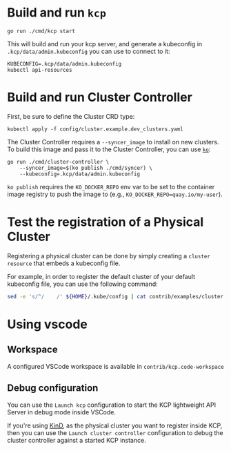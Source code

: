 # Build and run `kcp`

```
go run ./cmd/kcp start
```

This will build and run your kcp server, and generate a kubeconfig in `.kcp/data/admin.kubeconfig` you can use to connect to it:

```
KUBECONFIG=.kcp/data/admin.kubeconfig
kubectl api-resources
```

# Build and run Cluster Controller

First, be sure to define the Cluster CRD type:

```
kubectl apply -f config/cluster.example.dev_clusters.yaml
```

The Cluster Controller requires a `--syncer_image` to install on new clusters.
To build this image and pass it to the Cluster Controller, you can use [`ko`](https://github.com/google/ko):

```
go run ./cmd/cluster-controller \
    --syncer_image=$(ko publish ./cmd/syncer) \
    --kubeconfig=.kcp/data/admin.kubeconfig
```

`ko publish` requires the `KO_DOCKER_REPO` env var to be set to the container image registry to push the image to (e.g., `KO_DOCKER_REPO=quay.io/my-user`).

# Test the registration of a Physical Cluster

Registering a physical cluster can be done by simply creating a `cluster resource` that embeds a kubeconfig file.

For example, in order to register the default cluster of your default kubeconfig file, you can use the following command:

```bash
sed -e 's/^/    /' ${HOME}/.kube/config | cat contrib/examples/cluster.yaml - | kubectl apply -f -
```

# Using vscode

## Workspace

A configured VSCode workspace is available in `contrib/kcp.code-workspace`
## Debug configuration

You can use the `Launch kcp` configuration to start the KCP lightweight API Server in debug mode inside VSCode.

If you're using [KinD](https://kind.sigs.k8s.io), as the physical cluster you want to register inside KCP,
then you can use the `Launch cluster controller` configuration to debug the cluster controller against a started KCP instance.
